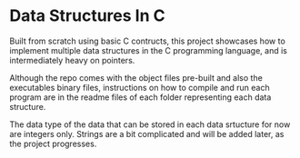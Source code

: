 # Data Structures In C

Built from scratch using basic C contructs, this project showcases how to implement multiple data structures in the C programming language, and is intermediately heavy on pointers.

Although the repo comes with the object files pre-built and also the executables binary files, instructions on how to compile and run each program are in the readme files of each folder representing each data structure.

The data type of the data that can be stored in each data srtucture for now are integers only. Strings are a bit complicated and will be added later, as the project progresses.
